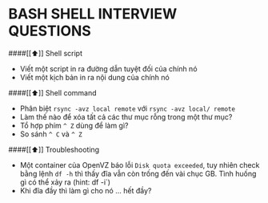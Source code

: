 BASH SHELL INTERVIEW QUESTIONS
=============================

####[[⬆]] Shell script

- Viết một script in ra đường dẫn tuyệt đối của chính nó
- Viết một kịch bản in ra nội dung của chính nó

####[[⬆]] Shell command

- Phân biệt `rsync -avz local remote` với `rsync -avz local/ remote`
- Làm thế nào để xóa tất cả các thư mục rỗng trong một thư mục?
- Tổ hợp phím `^ Z` dùng để làm gì?
- So sánh `^ C` và `^ Z`

####[[⬆]] Troubleshooting

- Một container của OpenVZ báo lỗi `Disk quota exceeded`, tuy nhiên check
bằng lệnh `df -h` thì thấy đĩa vẫn còn trống đến vài chục GB. Tình huống
gì có thể xảy ra (hint: df -i`)
- Khi đĩa đầy thì làm gì cho nó ... hết đầy?
